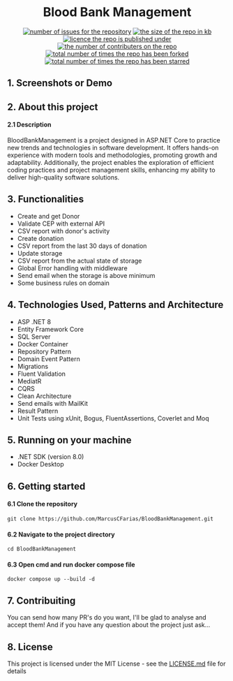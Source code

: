 <h1 align="center">
Blood Bank Management</h1>
<p align="center">
  <a href="https://github.com/MarcusCFarias/BloodBankManagement/issues"><img alt="number of issues for the repository" src="https://img.shields.io/github/issues/marcuscfarias/BloodBankManagement?color=red&label=Issues&style=for-the-badge" target="_blank" /></a>
  <a href="https://github.com/MarcusCFarias/BloodBankManagement"><img alt="the size of the repo in kb" src="https://img.shields.io/github/repo-size/marcuscfarias/BloodBankManagement?color=orange&label=Repo-Size&style=for-the-badge" target="_blank" /></a>
  <a href="https://opensource.org/licenses/MIT"><img alt="licence the repo is published under" src="https://img.shields.io/badge/License-MIT-yellow?style=for-the-badge" target="_blank" /></a>
 <a href="https://github.com/MarcusCFarias/BloodBankManagement/graphs/contributors"><img alt="the number of contributers on the repo" src="https://img.shields.io/github/contributors/marcuscfarias/BloodBankManagement?color=brightgreen&label=Contributors&style=for-the-badge" target="_blank" /></a>
  <a href="https://github.com/MarcusCFarias/BloodBankManagement/network/members"><img alt="total number of times the repo has been forked" src="https://img.shields.io/github/forks/marcuscfarias/BloodBankManagement?color=blue&label=Forks&style=for-the-badge" target="_blank" /></a>
  <a href="https://github.com/MarcusCFarias/BloodBankManagement/stargazers"><img alt="total number of times the repo has been starred" src="https://img.shields.io/github/stars/marcuscfarias/BloodBankManagement?color=blueviolet&label=Stars&style=for-the-badge" target="_blank" /></a>
</p>

## 1. Screenshots or Demo

## 2. About this project
#### 2.1 Description
BloodBankManagement is a project designed in ASP.NET Core to practice new trends and technologies in software development. It offers hands-on experience with modern tools and methodologies, promoting growth and adaptability. Additionally, the project enables the exploration of efficient coding practices and project management skills, enhancing my ability to deliver high-quality software solutions.

## 3. Functionalities
- Create and get Donor
- Validate CEP with external API
- CSV report with donor's activity
- Create donation
- CSV report from the last 30 days of donation
- Update storage
- CSV report from the actual state of storage
- Global Error handling with middleware
- Send email when the storage is above minimum
- Some business rules on domain

## 4. Technologies Used, Patterns and Architecture
- ASP .NET 8
- Entity Framework Core
- SQL Server
- Docker Container
- Repository Pattern
- Domain Event Pattern
- Migrations
- Fluent Validation
- MediatR
- CQRS
- Clean Architecture
- Send emails with MailKit
- Result Pattern
- Unit Tests using xUnit, Bogus, FluentAssertions, Coverlet and Moq

## 5. Running on your machine
- .NET SDK (version 8.0)
- Docker Desktop

## 6. Getting started
#### 6.1 Clone the repository
```
git clone https://github.com/MarcusCFarias/BloodBankManagement.git
```
#### 6.2 Navigate to the project directory
```
cd BloodBankManagement
```

#### 6.3 Open cmd and run docker compose file
```
docker compose up --build -d
```

## 7. Contribuiting
You can send how many PR's do you want, I'll be glad to analyse and accept them! And if you have any question about the project just ask...

## 8. License
This project is licensed under the MIT License - see the [LICENSE.md](https://github.com/MarcusCFarias/BloodBankManagement/blob/main/LICENSE) file for details
